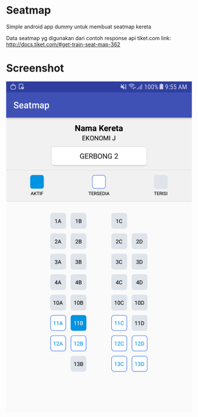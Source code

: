 # Seatmap
Simple android app dummy untuk membuat seatmap kereta

Data seatmap yg digunakan dari contoh response api tiket.com 
link: http://docs.tiket.com/#get-train-seat-map-362

# Screenshot
![alt text](https://github.com/robycohen/seatmap/blob/master/Screenshot_20181002-125835.png)
